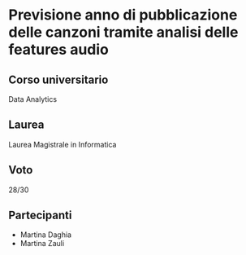 # Previsione anno di pubblicazione delle canzoni tramite analisi delle features audio

## Corso universitario
Data Analytics

## Laurea
Laurea Magistrale in Informatica

## Voto
28/30

## Partecipanti
- Martina Daghia
- Martina Zauli
